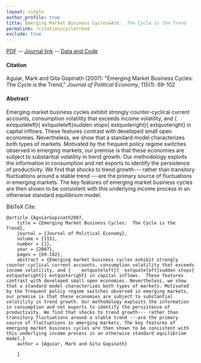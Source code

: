```yaml
---
layout: single 
author_profile: true 
title: Emerging Market Business Cycles&#58;  The Cycle is the Trend 
permalink: /citation/cycletrend
exclude: true
---
```


[PDF](https://markaguiar.github.io/files/cycletrend.pdf) -- [Journal link](https://doi.org/10.1086/511283) -- [Data and Code](https://github.com/markaguiar/Cycle-is-the-Trend)
#### Citation

Aguiar, Mark and Gita Gopinath (2007): "Emerging Market Business Cycles: The Cycle is the Trend," *Journal of Political Economy*, 115(1):  69-102

#### Abstract

Emerging market business cycles exhibit strongly counter-cyclical current accounts, consumption volatility that exceeds income volatility, and {	extquoteleft}{	extquoteleft}sudden stops{	extquoteright}{	extquoteright} in capital inflows.  These features contrast with developed small open economies. Nevertheless, we show that a standard model characterizes both types of markets. Motivated by the frequent policy regime switches observed in emerging markets, our premise is that these economies are subject to substantial volatility in trend growth. Our methodology exploits the information in consumption and net exports to identify the persistence of productivity. We find that shocks to trend growth--- rather than transitory fluctuations around a stable trend ---are the primary source of fluctuations in emerging markets. The key features of emerging market business cycles are then shown to be consistent with this underlying income process in an otherwise standard equilibrium model.

BibTeX Cite:

	@article {AguiarGopinath2007,
		title = {Emerging Market Business Cycles:  The Cycle is the Trend},
		journal = {Journal of Political Economy},
		volume = {115},
		number = {1},
		year = {2007},
		pages = {69-102},
		abstract = {Emerging market business cycles exhibit strongly counter-cyclical current accounts, consumption volatility that exceeds income volatility, and {	extquoteleft}{	extquoteleft}sudden stops{	extquoteright}{	extquoteright} in capital inflows.  These features contrast with developed small open economies. Nevertheless, we show that a standard model characterizes both types of markets. Motivated by the frequent policy regime switches observed in emerging markets, our premise is that these economies are subject to substantial volatility in trend growth. Our methodology exploits the information in consumption and net exports to identify the persistence of productivity. We find that shocks to trend growth--- rather than transitory fluctuations around a stable trend ---are the primary source of fluctuations in emerging markets. The key features of emerging market business cycles are then shown to be consistent with this underlying income process in an otherwise standard equilibrium model.}
		author = {Aguiar, Mark and Gita Gopinath}
		
		}